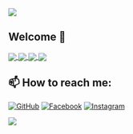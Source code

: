 <!--horizontal divider(gradiant)-->
<img src="https://user-images.githubusercontent.com/73097560/115834477-dbab4500-a447-11eb-908a-139a6edaec5c.gif">

## Welcome 👋


<a href="https://github.com/iwillcthew/TimeMana">
  <!-- Change the `github-readme-stats.anuraghazra1.vercel.app` to `github-readme-stats.vercel.app`  -->
  <img align="center" src="https://github-readme-stats.anuraghazra1.vercel.app/api/pin/?username=iwillcthew&repo=TimeMana&theme=radical" />
</a>    

<a href="https://github.com/iwillcthew/CloudWeatherStation">
  <!-- Change the `github-readme-stats.anuraghazra1.vercel.app` to `github-readme-stats.vercel.app`  -->
  <img align="center" src="https://github-readme-stats.anuraghazra1.vercel.app/api/pin/?username=iwillcthew&repo=CloudWeatherStation&theme=merko" />
</a>

<a href="https://github.com/iwillcthew/ProSketch">
  <!-- Change the `github-readme-stats.anuraghazra1.vercel.app` to `github-readme-stats.vercel.app`  -->
  <img align="center" src="https://github-readme-stats.anuraghazra1.vercel.app/api/pin/?username=iwillcthew&repo=ProSketch&theme=radical" />
</a>

<a href="https://github.com/iwillcthew/SeaBattle">
  <!-- Change the `github-readme-stats.anuraghazra1.vercel.app` to `github-readme-stats.vercel.app`  -->
  <img align="center" src="https://github-readme-stats.anuraghazra1.vercel.app/api/pin/?username=iwillcthew&repo=SeaBattle&theme=merko" />
</a>

## 📫 How to reach me: 

[![GitHub](https://img.shields.io/badge/github-%23121011.svg?style=flat-square&logo=github&logoColor=white)](https://github.com/iwillcthew)
[![Facebook](https://img.shields.io/badge/Facebook-%231877F2.svg?style=flat-square&logo=Facebook&logoColor=white)](https://www.facebook.com/iwillcthew/)
[![Instagram](https://img.shields.io/badge/Instagram-%23E4405F.svg?style=flat-square&logo=Instagram&logoColor=white)](https://www.instagram.com/iwillcthew)

<!--horizontal divider(gradiant)-->
<img src="https://user-images.githubusercontent.com/73097560/115834477-dbab4500-a447-11eb-908a-139a6edaec5c.gif">
